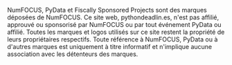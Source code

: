 <p>NumFOCUS, PyData et Fiscally Sponsored Projects sont des marques déposées de NumFOCUS. Ce site web, pythondeadlin.es, n'est pas affilié, approuvé ou sponsorisé par NumFOCUS ou par tout événement PyData ou affilié. Toutes les marques et logos utilisés sur ce site restent la propriété de leurs propriétaires respectifs. Toute référence à NumFOCUS, PyData ou à d'autres marques est uniquement à titre informatif et n'implique aucune association avec les détenteurs des marques.</p>
